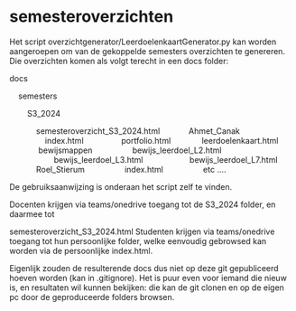 # semesteroverzichten

Het script overzichtgenerator/LeerdoelenkaartGenerator.py kan worden aangeroepen om van de gekoppelde semesters overzichten te genereren. Die overzichten komen als volgt terecht in een docs folder:

docs

    semesters

        S3_2024

            semesteroverzicht_S3_2024.html
            Ahmet_Canak
                index.html
                portfolio.html
                leerdoelenkaart.html
                bewijsmappen
                    bewijs_leerdoel_L2.html
                    bewijs_leerdoel_L3.html
                    bewijs_leerdoel_L7.html
            Roel_Stierum
                 index.html
                 etc ....

De gebruiksaanwijzing is onderaan het script zelf te vinden.

Docenten krijgen via teams/onedrive toegang tot de S3_2024 folder, en daarmee tot 

semesteroverzicht_S3_2024.html
Studenten krijgen via teams/onedrive toegang tot hun persoonlijke folder, welke eenvoudig gebrowsed kan worden via de persoonlijke index.html.

Eigenlijk zouden de resulterende docs dus niet op deze git gepubliceerd hoeven worden (kan in .gitignore).
Het is puur even voor iemand die nieuw is, en resultaten wil kunnen bekijken: die kan de git clonen en op 
de eigen pc door de geproduceerde folders browsen.